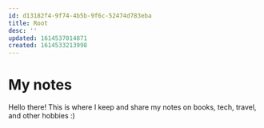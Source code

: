 ```yaml
---
id: d13182f4-9f74-4b5b-9f6c-52474d783eba
title: Root
desc: ''
updated: 1614537014871
created: 1614533213998
---
```

# My notes 

Hello there! 
This is where I keep and share my notes on books, tech, travel, and other hobbies :)
